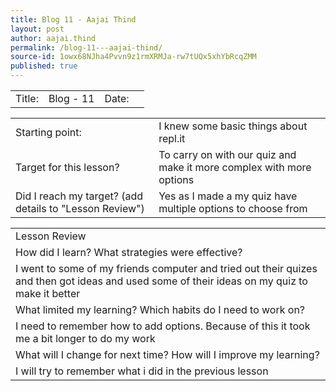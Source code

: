 ```yaml
---
title: Blog 11 - Aajai Thind
layout: post
author: aajai.thind
permalink: /blog-11---aajai-thind/
source-id: 1owx68NJha4Pvvn9z1rmXRMJa-rw7tUQx5xhYbRcqZMM
published: true
---
```

<table>
  <tr>
    <td>Title:  </td>
    <td>Blog - 11</td>
    <td> Date:  </td>
    <td></td>
  </tr>
</table>


<table>
  <tr>
    <td>Starting point:</td>
    <td>I knew some basic things about repl.it</td>
  </tr>
  <tr>
    <td>Target for this lesson?</td>
    <td>To carry on with our quiz and make it more complex with more options</td>
  </tr>
  <tr>
    <td>Did I reach my target? 
(add details to "Lesson Review")</td>
    <td>Yes as I made a my quiz have multiple options to choose from
</td>
  </tr>
</table>


<table>
  <tr>
    <td>Lesson Review</td>
  </tr>
  <tr>
    <td>How did I learn? What strategies were effective? </td>
  </tr>
  <tr>
    <td>I went to some of my friends computer and tried out their quizes and then got ideas and used some of their ideas on my quiz to make it better</td>
  </tr>
  <tr>
    <td>What limited my learning? Which habits do I need to work on? </td>
  </tr>
  <tr>
    <td>I need to remember how to add options. Because of this it took me a bit longer to do my work</td>
  </tr>
  <tr>
    <td>What will I change for next time? How will I improve my learning?</td>
  </tr>
  <tr>
    <td>I will try to remember what i did in the previous lesson</td>
  </tr>
</table>


